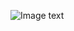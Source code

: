 ![Image text](https://github.com/pimiento-2021/grupo_6_viajeros/blob/Sprint-3/Retro%20Sprint%203.png)
